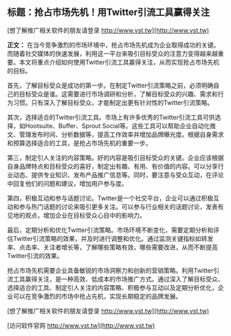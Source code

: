 ## **标题：抢占市场先机！用Twitter引流工具赢得关注**

[想了解推广相关软件的朋友请登录 http://www.vst.tw](http://www.vst.tw)

**正文：**
在当今竞争激烈的市场环境中，抢占市场先机成为企业取得成功的关键。而随着社交媒体的快速发展，利用这一平台来吸引目标受众的注意力变得越来越重要。本文将重点介绍如何使用Twitter引流工具赢得关注，从而实现抢占市场先机的目标。

首先，了解目标受众是成功的第一步。在制定Twitter引流策略之前，必须明确自己的目标受众是谁。这需要进行市场调研和分析，了解目标受众的兴趣、需求和行为习惯。只有深入了解目标受众，才能制定出更有针对性的Twitter引流策略。

其次，选择适合的Twitter引流工具。市场上有许多优秀的Twitter引流工具可供选择，如Hootsuite、Buffer、Sprout Social等。这些工具可以帮助企业自动化推文、管理发布时间、分析数据等，提高工作效率并增加品牌曝光度。根据自身需求和预算选择适合的工具，是抢占市场先机的重要一步。

第三，制定引人关注的内容策略。好的内容是吸引目标受众的关键。企业应该根据自身品牌特点和目标受众的喜好，制定出有趣、有用、有价值的内容。可以分享行业动态、提供专业知识、发布产品推广信息等。同时，要注意与受众互动，在评论中回复他们的问题和建议，增加用户参与度。

第四，积极互动和参与话题讨论。Twitter是一个社交平台，企业可以通过积极互动和参与热门话题的讨论来吸引更多关注。可以参与行业相关的话题讨论，发表有见地的观点，增加企业在目标受众心目中的影响力。

最后，定期分析和优化Twitter引流策略。市场环境不断变化，需要定期分析和评估Twitter引流策略的效果，并及时进行调整和优化。通过监测关键指标如转发率、点击率、关注者增长等，了解哪些策略有效，哪些需要改进，从而不断提高Twitter引流的效果。

抢占市场先机需要企业具备敏锐的市场洞察力和创新的营销策略。利用Twitter引流工具赢得关注，是一种高效、低成本的市场推广方式。通过深入了解目标受众、选择适合的工具、制定引人关注的内容策略、积极参与互动以及定期分析优化，企业可以在竞争激烈的市场中抢占先机，实现长期稳定的品牌发展。

[想了解推广相关软件的朋友请登录 http://www.vst.tw](http://www.vst.tw)


[访问软件官网 http://www.vst.tw](http://www.vst.tw)
